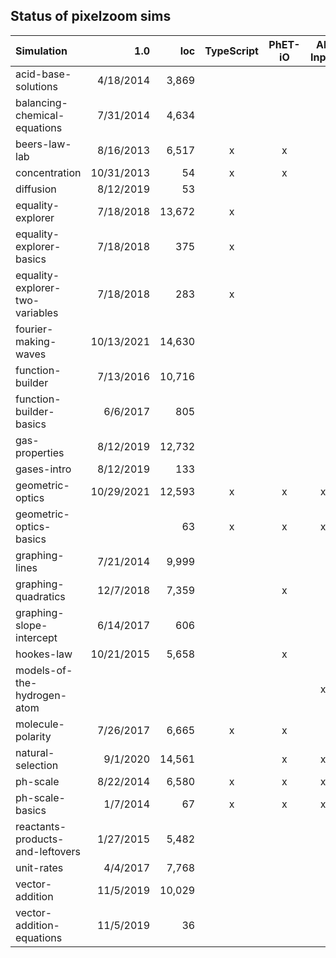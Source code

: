 ## Status of pixelzoom sims 

| Simulation                       |        1.0 |    loc | TypeScript | PhET-iO  | Alt Input  | UI Sound  | Dynamic Locale |
|:---------------------------------|-----------:|-------:|:----------:|:--------:|:-----------:|:---------:|:--------------:|
| acid-base-solutions              |  4/18/2014 |  3,869 |            |          |             |           |       x        |
| balancing-chemical-equations     |  7/31/2014 |  4,634 |             |          |             |           |       x        |
| beers-law-lab                    |  8/16/2013 |  6,517 |            x |    x     |             |           |       x        |
| concentration                    | 10/31/2013 |     54 |            x |    x     |             |           |       x        |
| diffusion                        |  8/12/2019 |     53 |              |          |             |           |       x        |
| equality-explorer                |  7/18/2018 | 13,672 |            x |          |             |           |       x        |
| equality-explorer-basics         |  7/18/2018 |    375 |           x |          |             |           |       x        |
| equality-explorer-two-variables  |  7/18/2018 |    283 |           x |          |             |           |       x        |
| fourier-making-waves             | 10/13/2021 | 14,630 |             |          |             |           |                |
| function-builder                 |  7/13/2016 | 10,716 |              |          |             |           |                |
| function-builder-basics          |   6/6/2017 |    805 |             |          |             |           |       x        |
| gas-properties                   |  8/12/2019 | 12,732 |             |          |             |           |                |
| gases-intro                      |  8/12/2019 |    133 |             |          |             |           |       x        |
| geometric-optics                 | 10/29/2021 | 12,593 |            x |    x     |      x      |     x     |       x        |
| geometric-optics-basics          |            |     63 |            x |    x     |      x      |     x     |       x        |
| graphing-lines                   |  7/21/2014 |  9,999 |            |          |             |           |                |
| graphing-quadratics              |  12/7/2018 |  7,359 |             |    x     |             |           |                |
| graphing-slope-intercept         |  6/14/2017 |    606 |             |          |             |           |       x        |
| hookes-law                       | 10/21/2015 |  5,658 |             |    x     |             |           |                |
| models-of-the-hydrogen-atom      |            |        |             |          |      x      |     x     |       x        |
| molecule-polarity                |  7/26/2017 |  6,665 |          x |    x     |             |           |       x        |
| natural-selection                |   9/1/2020 | 14,561 |            |    x     |      x      |     x     |       x        |
| ph-scale                         |  8/22/2014 |  6,580 |          x |    x     |      x      |     x     |       x        |
| ph-scale-basics                  |   1/7/2014 |     67 |           x |    x     |      x      |     x     |       x        |
| reactants-products-and-leftovers |  1/27/2015 |  5,482 |            |          |             |           |       x        |
| unit-rates                       |   4/4/2017 |  7,768 |            |          |             |           |                |
| vector-addition                  |  11/5/2019 | 10,029 |            |          |             |           |                |
| vector-addition-equations        |  11/5/2019 |     36 |            |          |             |           |       x        |
